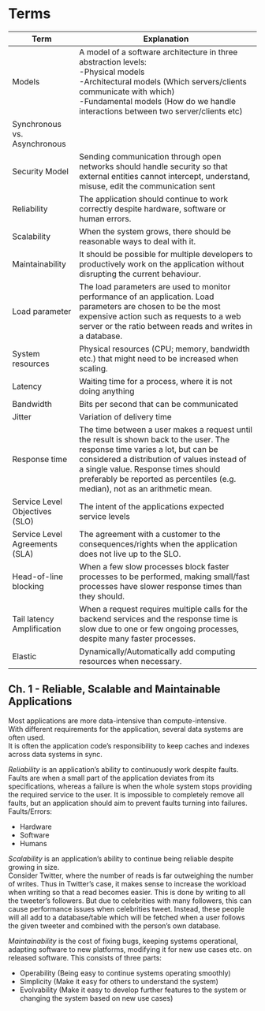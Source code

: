 # Terms

|Term|Explanation|
--|--
Models|A model of a software architecture in three abstraction levels:<br>-Physical models<br>-Architectural models (Which servers/clients communicate with which)<br>-Fundamental models (How do we handle interactions between two server/clients etc)
Synchronous vs. Asynchronous|
Security Model|Sending communication through open networks should handle security so that external entities cannot intercept, understand, misuse, edit the communication sent
Reliability|The application should continue to work correctly despite hardware, software or human errors. 
Scalability|When the system grows, there should be reasonable ways to deal with it.
Maintainability|It should be possible for multiple developers to productively work on the application without disrupting the current behaviour.
Load parameter|The load parameters are used to monitor performance of an application. Load parameters are chosen to be the most expensive action such as requests to a web server or the ratio between reads and writes in a database.
System resources|Physical resources (CPU; memory, bandwidth etc.) that might need to be increased when scaling. 
Latency|Waiting time for a process, where it is not doing anything
Bandwidth|Bits per second that can be communicated
Jitter|Variation of delivery time
Response time|The time between a user makes a request until the result is shown back to the user. The response time varies a lot, but can be considered a distribution of values instead of a single value. Response times should preferably be reported as percentiles (e.g. median), not as an arithmetic mean. 
Service Level Objectives (SLO)|The intent of the applications expected service levels
Service Level Agreements (SLA)|The agreement with a customer to the consequences/rights when the application does not live up to the SLO.
Head-of-line blocking|When a few slow processes block faster processes to be performed, making small/fast processes have slower response times than they should.
Tail latency Amplification|When a request requires multiple calls for the backend services and the response time is slow due to one or few ongoing processes, despite many faster processes.
Elastic|Dynamically/Automatically add computing resources when necessary.

## Ch. 1 - Reliable, Scalable and Maintainable Applications
Most applications are more data-intensive than compute-intensive.  
With different requirements for the application, several data systems are often used.  
It is often the application code’s responsibility to keep caches and indexes across data systems in sync.

*Reliability* is an application’s ability to continuously work despite faults. Faults are when a small part of the application deviates from its specifications, whereas a failure is when the whole system stops providing the required service to the user. It is impossible to completely remove all faults, but an application should aim to prevent faults turning into failures.  
Faults/Errors:

- Hardware
- Software
- Humans

*Scalability* is an application’s ability to continue being reliable despite growing in size.  
Consider Twitter, where the number of reads is far outweighing the number of writes. Thus in Twitter’s case, it makes sense to increase the workload when writing so that a read becomes easier. This is done by writing to all the tweeter’s followers. But due to celebrities with many followers, this can cause performance issues when celebrities tweet. Instead, these people will all add to a database/table which will be fetched when a user follows the given tweeter and combined with the person’s own database.  

*Maintainability* is the cost of fixing bugs, keeping systems operational, adapting software to new platforms, modifying it for new use cases etc. on released software. This consists of three parts:  

- Operability (Being easy to continue systems operating smoothly)  
- Simplicity (Make it easy for others to understand the system)  
- Evolvability (Make it easy to develop further features to the system or changing the system based on new use cases)
